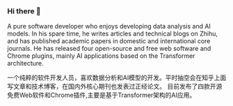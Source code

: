 ### Hi there 👋
A pure software developer who enjoys developing data analysis and AI models. In his spare time, he writes articles and technical blogs on Zhihu, and has published academic papers in domestic and international core journals. He has released four open-source and free web software and Chrome plugins, mainly AI applications based on the Transformer architecture.

一个纯粹的软件开发人员，喜欢数据分析和AI模型的开发。平时抽空会在知乎上面写文章和技术博客，在国内外核心期刊也发表过正经论文。
目前发布了四款开源免费Web软件和Chrome插件,主要是基于Transformer架构的AI应用。
  
